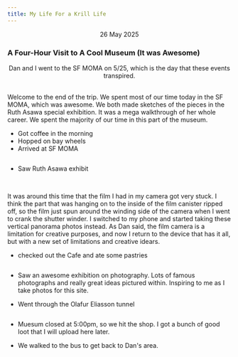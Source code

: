 ```yaml
---
title: My Life For a Krill Life
---
```


<center>26 May 2025</center>

### A Four-Hour Visit to A Cool Museum (It was Awesome)

<center>Dan and I went to the SF MOMA on 5/25, which is the day that these events transpired.</center>
<br>

Welcome to the end of the trip. We spent most of our time today in the SF MOMA, which was awesome. We both made sketches of the pieces in the Ruth Asawa special exhibition. It was a mega walkthrough of her whole career. We spent the majority of our time in this part of the museum.



- Got coffee in the morning
- Hopped on bay wheels
- Arrived at SF MOMA
<img src="/images/sf4-4.webp" alt="">

- Saw Ruth Asawa exhibit

<img src="/images/sf4-0.webp" alt="">
<img src="/images/sf4-1.webp" alt="">
<img src="/images/sf4-2.webp" alt="">
<img src="/images/sf4-3.webp" alt="">

It was around this time that the film I had in my camera got very stuck. I think the part that was hanging on to the inside of the film canister ripped off, so the film just spun around the winding side of the camera when I went to crank the shutter winder. I switched to my phone and started taking these vertical panorama photos instead. As Dan said, the film camera is a limitation for creative purposes, and now I return to the device that has it all, but with a new set of limitations and creative idears.

- checked out the Cafe and ate some pastries
<img src="/images/sf4-5.webp" alt="">

- Saw an awesome exhibition on photography. Lots of famous photographs and really great ideas pictured within. Inspiring to me as I take photos for this site.

- Went through the Olafur Eliasson tunnel

<img src="/images/sf4-6.webp" alt="">

- Muesum closed at 5:00pm, so we hit the shop. I got a bunch of good loot that I will upload here later.

- We walked to the bus to get back to Dan's area.

<img src="/images/sf4-8.webp" alt="">
<img src="/images/sf4-9.webp" alt="">
<img src="/images/sf4-10.webp" alt="">
<img src="/images/sf4-13.webp" alt="">
<img src="/images/sf4-14.webp" alt="">
<img src="/images/sf4-15.webp" alt="">
<img src="/images/sf4-19.webp" alt="">

<img src="/images/sf4-20.webp" alt="">




